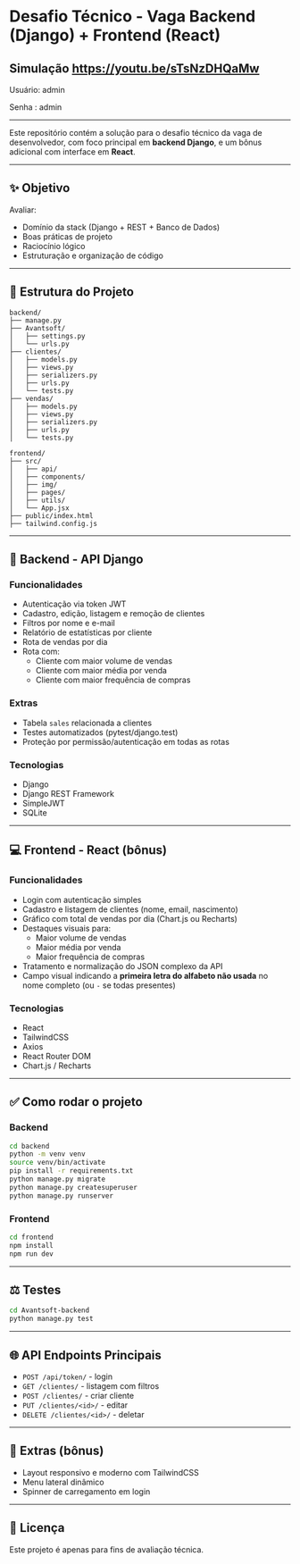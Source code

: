# Desafio Técnico - Vaga Backend (Django) + Frontend (React)
Simulação https://youtu.be/sTsNzDHQaMw
---
Usuário: admin

Senha : admin

---
Este repositório contém a solução para o desafio técnico da vaga de desenvolvedor, com foco principal em **backend Django**, e um bônus adicional com interface em **React**.

---

## ✨ Objetivo

Avaliar:
- Domínio da stack (Django + REST + Banco de Dados)
- Boas práticas de projeto
- Raciocínio lógico
- Estruturação e organização de código

---

## 📁 Estrutura do Projeto

```
backend/
├── manage.py
├── Avantsoft/
│   ├── settings.py
│   └── urls.py
├── clientes/
│   ├── models.py
│   ├── views.py
│   ├── serializers.py
│   ├── urls.py
│   └── tests.py
├── vendas/
│   ├── models.py
│   ├── views.py
│   ├── serializers.py
│   ├── urls.py
│   └── tests.py

frontend/
├── src/
│   ├── api/
│   ├── components/
│   ├── img/
│   ├── pages/
│   ├── utils/
│   └── App.jsx
├── public/index.html
├── tailwind.config.js
```

---

## 🚀 Backend - API Django

### Funcionalidades
- Autenticação via token JWT
- Cadastro, edição, listagem e remoção de clientes
- Filtros por nome e e-mail
- Relatório de estatísticas por cliente
- Rota de vendas por dia
- Rota com:
  - Cliente com maior volume de vendas
  - Cliente com maior média por venda
  - Cliente com maior frequência de compras

### Extras
- Tabela `sales` relacionada a clientes
- Testes automatizados (pytest/django.test)
- Proteção por permissão/autenticação em todas as rotas

### Tecnologias
- Django
- Django REST Framework
- SimpleJWT
- SQLite

---

## 💻 Frontend - React (bônus)

### Funcionalidades
- Login com autenticação simples
- Cadastro e listagem de clientes (nome, email, nascimento)
- Gráfico com total de vendas por dia (Chart.js ou Recharts)
- Destaques visuais para:
  - Maior volume de vendas
  - Maior média por venda
  - Maior frequência de compras
- Tratamento e normalização do JSON complexo da API
- Campo visual indicando a **primeira letra do alfabeto não usada** no nome completo (ou `-` se todas presentes)

### Tecnologias
- React
- TailwindCSS
- Axios
- React Router DOM
- Chart.js / Recharts

---

## ✅ Como rodar o projeto

### Backend
```bash
cd backend
python -m venv venv
source venv/bin/activate
pip install -r requirements.txt
python manage.py migrate
python manage.py createsuperuser
python manage.py runserver
```

### Frontend
```bash
cd frontend
npm install
npm run dev
```

---

## ⚖️ Testes
```bash
cd Avantsoft-backend
python manage.py test
```

---

## 🌐 API Endpoints Principais
- `POST /api/token/` - login
- `GET /clientes/` - listagem com filtros
- `POST /clientes/` - criar cliente
- `PUT /clientes/<id>/` - editar
- `DELETE /clientes/<id>/` - deletar

---

## 🌟 Extras (bônus)
- Layout responsivo e moderno com TailwindCSS
- Menu lateral dinâmico
- Spinner de carregamento em login

---

## 📄 Licença
Este projeto é apenas para fins de avaliação técnica.
